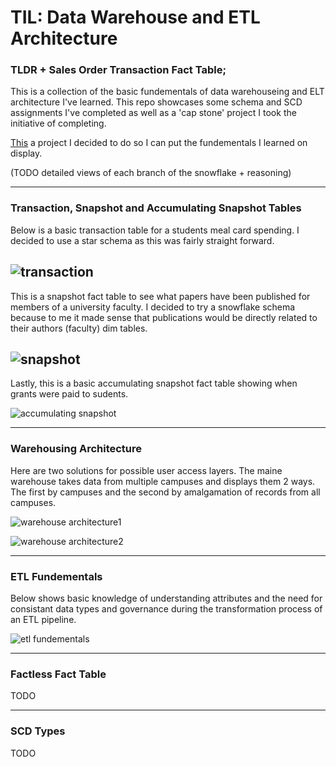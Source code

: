 # TIL: Data Warehouse and ETL Architecture

### TLDR + Sales Order Transaction Fact Table;
This is a collection of the basic fundementals of data warehouseing and ELT architecture I've learned. This repo showcases some schema and SCD assignments I've completed as well as a 'cap stone' project I took the initiative of completing.

[This](https://github.com/TeaZea/Data-Warehouse-and-ETL-Architecture-Fundementals/tree/main/Sales%20Order%20Transactional%20Fact%20Table) a project I decided to do so I can put the fundementals I learned on display.

(TODO detailed views of each branch of the snowflake + reasoning)

---

### Transaction, Snapshot and Accumulating Snapshot Tables
Below is a basic transaction table for a students meal card spending. I decided to use a star schema as this was fairly straight forward.

![transaction](https://github.com/TeaZea/Data-Warehouse-and-ETL-Architecture-Fundementals/blob/main/Basic%20Transaction%20Table/Basic%20Student%20Meal%20Transaction%20Table.jpg)
-

This is a snapshot fact table to see what papers have been published for members of a university faculty. I decided to try a snowflake schema because to me it made sense that publications would be directly related to their authors (faculty) dim tables.

![snapshot](https://github.com/TeaZea/Data-Warehouse-and-ETL-Architecture-Fundementals/blob/main/Basic%20Snapshot%20Table/Basic%20Faculty%20Papers%20Published%20Snapshot%20Table.jpg)
-

Lastly, this is a basic accumulating snapshot fact table showing when grants were paid to sudents.

![accumulating snapshot](https://github.com/TeaZea/Data-Warehouse-and-ETL-Architecture-Fundementals/blob/main/Accumilating%20Snapshot%20Table/Grants%20Accumulating%20Snapshot%20Fact%20Table.jpg) 

---

### Warehousing Architecture

Here are two solutions for possible user access layers. The maine warehouse takes data from multiple campuses and displays them 2 ways. The first by campuses and the second by amalgamation of records from all campuses.

![warehouse architecture1](https://github.com/TeaZea/Data-Warehouse-and-ETL-Architecture-Fundementals/blob/main/Data%20Warehouseing%20Architecture/Data%20Warehouse%20Architecture_Sltn1.jpg)

![warehouse architecture2](https://github.com/TeaZea/Data-Warehouse-and-ETL-Architecture-Fundementals/blob/main/Data%20Warehouseing%20Architecture/Data%20Warehouse%20Architecture_Sltn2.jpg)

---

### ETL Fundementals

Below shows basic knowledge of understanding attributes and the need for consistant data types and governance during the transformation process of an ETL pipeline.

![etl fundementals](https://github.com/TeaZea/Data-Warehouse-and-ETL-Architecture-Fundementals/blob/main/ETL%20Fundemental/ETL%20Fundemental.jpg)

---

### Factless Fact Table

TODO

---

### SCD Types

TODO



